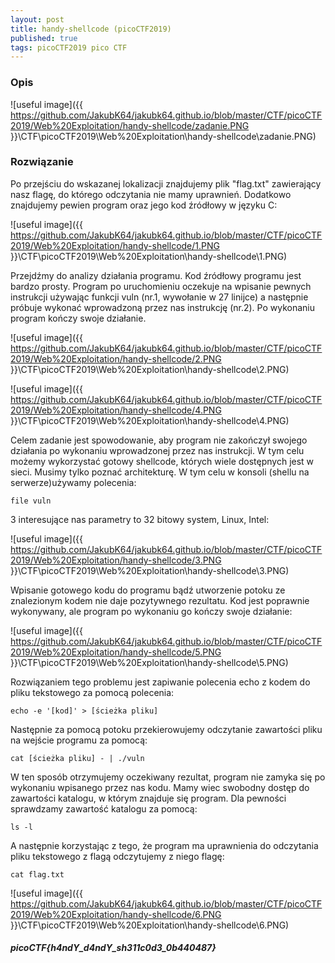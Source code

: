 ```yaml
---
layout: post
title: handy-shellcode (picoCTF2019)
published: true
tags: picoCTF2019 pico CTF 
---
```


### Opis

![useful image]({{ https://github.com/JakubK64/jakubk64.github.io/blob/master/CTF/picoCTF2019/Web%20Exploitation/handy-shellcode/zadanie.PNG }}\CTF\picoCTF2019\Web%20Exploitation\handy-shellcode\zadanie.PNG)

### Rozwiązanie

Po przejściu do wskazanej lokalizacji znajdujemy plik "flag.txt" zawierający nasz flagę, do którego odczytania nie mamy uprawnień. Dodatkowo znajdujemy pewien program oraz jego kod źródłowy w języku C:

![useful image]({{ https://github.com/JakubK64/jakubk64.github.io/blob/master/CTF/picoCTF2019/Web%20Exploitation/handy-shellcode/1.PNG }}\CTF\picoCTF2019\Web%20Exploitation\handy-shellcode\1.PNG)

Przejdźmy do analizy działania programu. Kod źródłowy programu jest bardzo prosty. Program po uruchomieniu oczekuje na wpisanie pewnych instrukcji używając funkcji vuln (nr.1, wywołanie w 27 linijce) a następnie próbuje wykonać wprowadzoną przez nas instrukcję (nr.2). Po wykonaniu program kończy swoje działanie.

![useful image]({{ https://github.com/JakubK64/jakubk64.github.io/blob/master/CTF/picoCTF2019/Web%20Exploitation/handy-shellcode/2.PNG }}\CTF\picoCTF2019\Web%20Exploitation\handy-shellcode\2.PNG)

![useful image]({{ https://github.com/JakubK64/jakubk64.github.io/blob/master/CTF/picoCTF2019/Web%20Exploitation/handy-shellcode/4.PNG }}\CTF\picoCTF2019\Web%20Exploitation\handy-shellcode\4.PNG)

Celem zadanie jest spowodowanie, aby program nie zakończył swojego działania po wykonaniu wprowadzonej przez nas instrukcji. W tym celu możemy wykorzystać gotowy shellcode, których wiele dostępnych jest w sieci. Musimy tylko poznać architekturę. W tym celu w konsoli (shellu na serwerze)używamy polecenia:

```unix
file vuln
```

3 interesujące nas parametry to 32 bitowy system, Linux, Intel:

![useful image]({{ https://github.com/JakubK64/jakubk64.github.io/blob/master/CTF/picoCTF2019/Web%20Exploitation/handy-shellcode/3.PNG }}\CTF\picoCTF2019\Web%20Exploitation\handy-shellcode\3.PNG)

Wpisanie gotowego kodu do programu bądź utworzenie potoku ze znalezionym kodem nie daje pozytywnego rezultatu. Kod jest poprawnie wykonywany, ale program po wykonaniu go kończy swoje działanie:

![useful image]({{ https://github.com/JakubK64/jakubk64.github.io/blob/master/CTF/picoCTF2019/Web%20Exploitation/handy-shellcode/5.PNG }}\CTF\picoCTF2019\Web%20Exploitation\handy-shellcode\5.PNG)

Rozwiązaniem tego problemu jest zapiwanie polecenia echo z kodem do pliku tekstowego za pomocą polecenia:

```unix
echo -e '[kod]' > [ścieżka pliku]
```

Następnie za pomocą potoku przekierowujemy odczytanie zawartości pliku na wejście programu za pomocą:

```unix
cat [ścieżka pliku] - | ./vuln
```

W ten sposób otrzymujemy oczekiwany rezultat, program nie zamyka się po wykonaniu wpisanego przez nas kodu. Mamy wiec swobodny dostęp do zawartości katalogu, w którym znajduje się program. Dla pewności sprawdzamy zawartość katalogu za pomocą:

```unix
ls -l
```

A następnie korzystając z tego, że program ma uprawnienia do odczytania pliku tekstowego z flagą odczytujemy z niego flagę:

```unix
cat flag.txt
```

![useful image]({{ https://github.com/JakubK64/jakubk64.github.io/blob/master/CTF/picoCTF2019/Web%20Exploitation/handy-shellcode/6.PNG }}\CTF\picoCTF2019\Web%20Exploitation\handy-shellcode\6.PNG)


#### *picoCTF{h4ndY_d4ndY_sh311c0d3_0b440487}*